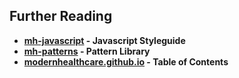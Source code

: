 ## Further Reading

- **[mh-javascript](/mh-javascript/dist) \- Javascript Styleguide**
- **[mh-patterns](/mh-patterns/dist) \- Pattern Library**
- **[modernhealthcare.github.io](http://modernhealthcare.github.io/) \- Table of Contents**
